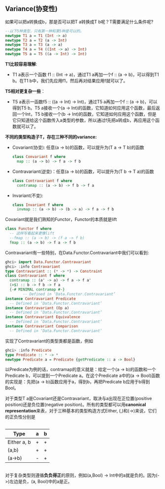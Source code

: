 ## Variance(协变性)

如果可以把a转换成b，那是否可以把T a转换成T b呢？T需要满足什么条件呢?
```haskell
--以下5种类型，只有第一种和第5种是可以的。
newtype T1 a = T1 (Int -> a)
newtype T2 a = T2 (a -> Int)
newtype T3 a = T3 (a -> a)
newtype T4 a = T4 ((Int -> a) -> Int) 
newtype T5 a = T5 ((a -> Int) -> Int)

```
**T1比较容易理解**: 
- T1 a表示一个函数 f1 :: (Int -> a)，通过T1 a再加一个f :: (a -> b)，可以得到T1 b。在T1 b中，我们先应用f1，然后再对结果应用f就可以了。

**T5相对更复杂一些**：
- T5 a表示一函数f5 :: ((a -> Int) -> Int)，通过T5 a再加一个f :: (a -> b)，可以得到T5 b。T5 a接收一个(a -> Int)的函数，它知道如何应用这个函数，最后返回一个Int，T5 b接收一个(b -> Int)的函数，它知道如何应用这个函数，但是它只知道给这个函数传入a类型的参数，所以通过f先把a转成b，再应用这个函数就可以了。

**不同的类型构造子T，存在三种不同的variance:** 
- Covariant(协变):  任意(a -> b)的函数，可以提升为(T a -> T b)的函数  
    ```haskell
    class Convariant f where
      map :: (a -> b) -> f a -> f b
    ```
- Contravariant(逆变)：任意(a -> b)的函数，可以提升为(T b -> T a)的函数  
    ```haskell
    class Contravariant f where
      contramap :: (a -> b) -> f b -> f a
    ```
- Invariant(不变):  
    ```haskell
    class Invariant f where
      invmap :: (a -> b) -> (b -> a) -> f a -> f b
    ```

Covariant就是我们熟知的Functor，Functor的本质就是lift
```haskell
class Functor f where
  -- 这样写看起来更像lift
  --fmap :: (a -> b) -> (f a -> f b)
  fmap :: (a -> b) -> f a -> f b
```
Contravariant有一些特别，在Data.Functor.Contravariant中我们可以看到:
```haskell
ghci> import Data.Functor.Contravariant
ghci> :info Contravariant
type Contravariant :: (* -> *) -> Constraint
class Contravariant f where
  contramap :: (a' -> a) -> f a -> f a'
  (>$) :: b -> f b -> f a
  {-# MINIMAL contramap #-}
        -- Defined in ‘Data.Functor.Contravariant’
instance Contravariant Predicate
  -- Defined in ‘Data.Functor.Contravariant’
instance Contravariant (Op a)
  -- Defined in ‘Data.Functor.Contravariant’
instance Contravariant Equivalence
  -- Defined in ‘Data.Functor.Contravariant’
instance Contravariant Comparison
  -- Defined in ‘Data.Functor.Contravariant’
```
实现了Contravariant的类型类都是函数，例如
```haskell
ghci> :info Predicate
type Predicate :: * -> *
newtype Predicate a = Predicate {getPredicate :: a -> Bool}
```
以Predicate为例的话，contramap的意义就是：给定一个(a -> b)的函数和一个Predicate b，可以提到一个Predicate a。在这个Predicate a中的(a -> Bool)函数的实现是：先把(a -> b)函数应用于a，得到b，再把Predicate b应用于b得到Bool。


对于类型T a是Covariant还是Contravariant，取决与a出现在正位置(positive position)还是负位置(negative position)。所有的类型都可以用**canonical representation**来表，对于三种基本的类型构造方式Either, (,)和(->)来说，它们的正负性分别是

<div style="display: flex; justify-content: center;">

|Type|a|b|
|--|--|--|
|Either a, b|+|+|
|(a,b)|+|+|
|(a->b)|-|+|

</div>


对于复杂类型则遵循**负负得正**的原则，例如(a,Bool) -> Int中的a就是负的。因为(->)左边是负，(a, Bool)中的a是正。